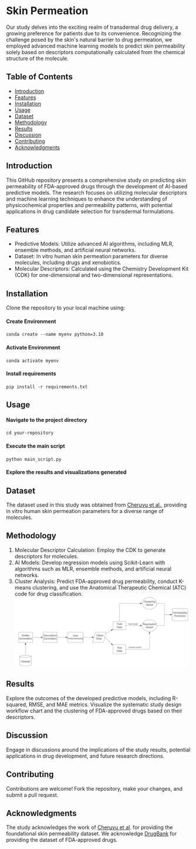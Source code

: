 # Skin Permeation

Our study delves into the exciting realm of transdermal drug delivery, a growing preference for patients due to its convenience. Recognizing the challenge posed by the skin's natural barrier to drug permeation, we employed advanced machine learning models to predict skin permeability solely based on descriptors computationally calculated from the chemical structure of the molecule.

## Table of Contents
- [Introduction](#introduction)
- [Features](#features)
- [Installation](#installation)
- [Usage](#usage)
- [Dataset](#dataset)
- [Methodology](#methodology)
- [Results](#results)
- [Discussion](#discussion)
- [Contributing](#contributing)
- [Acknowledgments](#acknowledgments)

## Introduction

This GitHub repository presents a comprehensive study on predicting skin permeability of FDA-approved drugs through the development of AI-based predictive models. The research focuses on utilizing molecular descriptors and machine learning techniques to enhance the understanding of physicochemical properties and permeability patterns, with potential applications in drug candidate selection for transdermal formulations.

## Features

- Predictive Models: Utilize advanced AI algorithms, including MLR, ensemble methods, and artificial neural networks.
- Dataset: In vitro human skin permeation parameters for diverse molecules, including drugs and xenobiotics.
- Molecular Descriptors: Calculated using the Chemistry Development Kit (CDK) for one-dimensional and two-dimensional representations.

## Installation

Clone the repository to your local machine using:

#### Create Environment
    conda create --name myenv python=3.10

#### Activate Environment
    conda activate myenv

#### Install requirements
    pip install -r requirements.txt  

## Usage

#### Navigate to the project directory
    cd your-repository

#### Execute the main script
    python main_script.py

#### Explore the results and visualizations generated

## Dataset

The dataset used in this study was obtained from [Cheruvu et al.](https://doi.org/10.1016/j.dib.2022.108242), providing in vitro human skin permeation parameters for a diverse range of molecules.

## Methodology

1. Molecular Descriptor Calculation: Employ the CDK to generate descriptors for molecules.
2. AI Models: Develop regression models using Scikit-Learn with algorithms such as MLR, ensemble methods, and artificial neural networks.
3. Cluster Analysis: Predict FDA-approved drug permeability, conduct K-means clustering, and use the Anatomical Therapeutic Chemical (ATC) code for drug classification.
![Workflow Methodology](./images/workflow.jpg)

## Results

Explore the outcomes of the developed predictive models, including R-squared, RMSE, and MAE metrics. Visualize the systematic study design workflow chart and the clustering of FDA-approved drugs based on their descriptors.

## Discussion

Engage in discussions around the implications of the study results, potential applications in drug development, and future research directions.

## Contributing

Contributions are welcome! Fork the repository, make your changes, and submit a pull request.

## Acknowledgments

The study acknowledges the work of [Cheruvu et al](https://doi.org/10.1016/j.dib.2022.108242). for providing the foundational skin permeability dataset. We acknowledge [DrugBank](https://go.drugbank.com/releases/latest) for providing the dataset of FDA-approved drugs.


<!-- ```bash
# Example installation steps
git clone https://github.com/your-username/your-repo.git
cd your-repo
pip install -r requirements.txt -->
